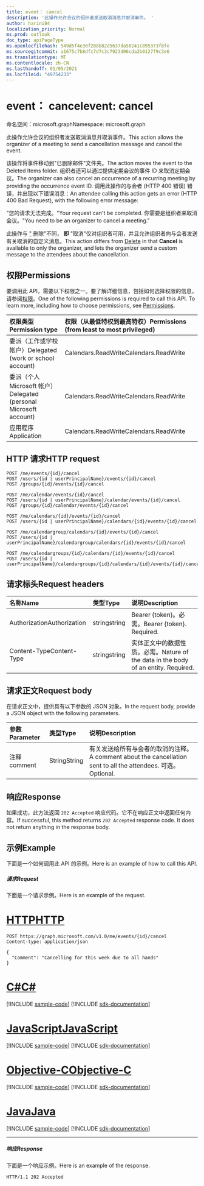 ```yaml
---
title: event： cancel
description: '此操作允许会议的组织者发送取消消息并取消事件。 '
author: harini84
localization_priority: Normal
ms.prod: outlook
doc_type: apiPageType
ms.openlocfilehash: 549d5f4e30f288b82d5637da50241c895373f8fe
ms.sourcegitcommit: a1675c7b8dfc7d7c3c7923d06cda2b0127f9c3e6
ms.translationtype: MT
ms.contentlocale: zh-CN
ms.lasthandoff: 01/05/2021
ms.locfileid: "49754233"
---
```

# <a name="event-cancel"></a><span data-ttu-id="cbeee-103">event： cancel</span><span class="sxs-lookup"><span data-stu-id="cbeee-103">event: cancel</span></span>

<span data-ttu-id="cbeee-104">命名空间：microsoft.graph</span><span class="sxs-lookup"><span data-stu-id="cbeee-104">Namespace: microsoft.graph</span></span>

<span data-ttu-id="cbeee-105">此操作允许会议的组织者发送取消消息并取消事件。</span><span class="sxs-lookup"><span data-stu-id="cbeee-105">This action allows the organizer of a meeting to send a cancellation message and cancel the event.</span></span> 

<span data-ttu-id="cbeee-106">该操作将事件移动到"已删除邮件"文件夹。</span><span class="sxs-lookup"><span data-stu-id="cbeee-106">The action moves the event to the Deleted Items folder.</span></span> <span data-ttu-id="cbeee-107">组织者还可以通过提供定期会议的事件 ID 来取消定期会议。</span><span class="sxs-lookup"><span data-stu-id="cbeee-107">The organizer can also cancel an occurrence of a recurring meeting by providing the occurrence event ID.</span></span> <span data-ttu-id="cbeee-108">调用此操作的与会者 (HTTP 400 错误) 错误，并出现以下错误消息：</span><span class="sxs-lookup"><span data-stu-id="cbeee-108">An attendee calling this action gets an error (HTTP 400 Bad Request), with the following error message:</span></span>

<span data-ttu-id="cbeee-109">"您的请求无法完成。</span><span class="sxs-lookup"><span data-stu-id="cbeee-109">"Your request can't be completed.</span></span> <span data-ttu-id="cbeee-110">你需要是组织者来取消会议。"</span><span class="sxs-lookup"><span data-stu-id="cbeee-110">You need to be an organizer to cancel a meeting."</span></span>

<span data-ttu-id="cbeee-111">此操作与 ["](event-delete.md) 删除"不同， **即** "取消"仅对组织者可用，并且允许组织者向与会者发送有关取消的自定义消息。</span><span class="sxs-lookup"><span data-stu-id="cbeee-111">This action differs from [Delete](event-delete.md) in that **Cancel** is available to only the organizer, and lets the organizer send a custom message to the attendees about the cancellation.</span></span>

## <a name="permissions"></a><span data-ttu-id="cbeee-112">权限</span><span class="sxs-lookup"><span data-stu-id="cbeee-112">Permissions</span></span>
<span data-ttu-id="cbeee-p103">要调用此 API，需要以下权限之一。要了解详细信息，包括如何选择权限的信息，请参阅[权限](/graph/permissions-reference)。</span><span class="sxs-lookup"><span data-stu-id="cbeee-p103">One of the following permissions is required to call this API. To learn more, including how to choose permissions, see [Permissions](/graph/permissions-reference).</span></span>

|<span data-ttu-id="cbeee-115">权限类型</span><span class="sxs-lookup"><span data-stu-id="cbeee-115">Permission type</span></span>      | <span data-ttu-id="cbeee-116">权限（从最低特权到最高特权）</span><span class="sxs-lookup"><span data-stu-id="cbeee-116">Permissions (from least to most privileged)</span></span>              |
|:--------------------|:---------------------------------------------------------|
|<span data-ttu-id="cbeee-117">委派（工作或学校帐户）</span><span class="sxs-lookup"><span data-stu-id="cbeee-117">Delegated (work or school account)</span></span> | <span data-ttu-id="cbeee-118">Calendars.ReadWrite</span><span class="sxs-lookup"><span data-stu-id="cbeee-118">Calendars.ReadWrite</span></span>    |
|<span data-ttu-id="cbeee-119">委派（个人 Microsoft 帐户）</span><span class="sxs-lookup"><span data-stu-id="cbeee-119">Delegated (personal Microsoft account)</span></span> | <span data-ttu-id="cbeee-120">Calendars.ReadWrite</span><span class="sxs-lookup"><span data-stu-id="cbeee-120">Calendars.ReadWrite</span></span>    |
|<span data-ttu-id="cbeee-121">应用程序</span><span class="sxs-lookup"><span data-stu-id="cbeee-121">Application</span></span> | <span data-ttu-id="cbeee-122">Calendars.ReadWrite</span><span class="sxs-lookup"><span data-stu-id="cbeee-122">Calendars.ReadWrite</span></span> |

## <a name="http-request"></a><span data-ttu-id="cbeee-123">HTTP 请求</span><span class="sxs-lookup"><span data-stu-id="cbeee-123">HTTP request</span></span>
<!-- { "blockType": "ignored" } -->
```http
POST /me/events/{id}/cancel
POST /users/{id | userPrincipalName}/events/{id}/cancel
POST /groups/{id}/events/{id}/cancel

POST /me/calendar/events/{id}/cancel
POST /users/{id | userPrincipalName}/calendar/events/{id}/cancel
POST /groups/{id}/calendar/events/{id}/cancel

POST /me/calendars/{id}/events/{id}/cancel
POST /users/{id | userPrincipalName}/calendars/{id}/events/{id}/cancel

POST /me/calendargroup/calendars/{id}/events/{id}/cancel
POST /users/{id | userPrincipalName}/calendargroup/calendars/{id}/events/{id}/cancel

POST /me/calendargroups/{id}/calendars/{id}/events/{id}/cancel
POST /users/{id | userPrincipalName}/calendargroups/{id}/calendars/{id}/events/{id}/cancel
```
## <a name="request-headers"></a><span data-ttu-id="cbeee-124">请求标头</span><span class="sxs-lookup"><span data-stu-id="cbeee-124">Request headers</span></span>
| <span data-ttu-id="cbeee-125">名称</span><span class="sxs-lookup"><span data-stu-id="cbeee-125">Name</span></span>       | <span data-ttu-id="cbeee-126">类型</span><span class="sxs-lookup"><span data-stu-id="cbeee-126">Type</span></span> | <span data-ttu-id="cbeee-127">说明</span><span class="sxs-lookup"><span data-stu-id="cbeee-127">Description</span></span>|
|:---------------|:--------|:----------|
| <span data-ttu-id="cbeee-128">Authorization</span><span class="sxs-lookup"><span data-stu-id="cbeee-128">Authorization</span></span>  | <span data-ttu-id="cbeee-129">string</span><span class="sxs-lookup"><span data-stu-id="cbeee-129">string</span></span>  | <span data-ttu-id="cbeee-p104">Bearer {token}。必需。</span><span class="sxs-lookup"><span data-stu-id="cbeee-p104">Bearer {token}. Required.</span></span> |
| <span data-ttu-id="cbeee-132">Content-Type</span><span class="sxs-lookup"><span data-stu-id="cbeee-132">Content-Type</span></span> | <span data-ttu-id="cbeee-133">string</span><span class="sxs-lookup"><span data-stu-id="cbeee-133">string</span></span>  | <span data-ttu-id="cbeee-p105">实体正文中的数据性质。必需。</span><span class="sxs-lookup"><span data-stu-id="cbeee-p105">Nature of the data in the body of an entity. Required.</span></span> |

## <a name="request-body"></a><span data-ttu-id="cbeee-136">请求正文</span><span class="sxs-lookup"><span data-stu-id="cbeee-136">Request body</span></span>
<span data-ttu-id="cbeee-137">在请求正文中，提供具有以下参数的 JSON 对象。</span><span class="sxs-lookup"><span data-stu-id="cbeee-137">In the request body, provide a JSON object with the following parameters.</span></span>

| <span data-ttu-id="cbeee-138">参数</span><span class="sxs-lookup"><span data-stu-id="cbeee-138">Parameter</span></span>    | <span data-ttu-id="cbeee-139">类型</span><span class="sxs-lookup"><span data-stu-id="cbeee-139">Type</span></span>   |<span data-ttu-id="cbeee-140">说明</span><span class="sxs-lookup"><span data-stu-id="cbeee-140">Description</span></span>|
|:---------------|:--------|:----------|
|<span data-ttu-id="cbeee-141">注释</span><span class="sxs-lookup"><span data-stu-id="cbeee-141">comment</span></span>|<span data-ttu-id="cbeee-142">String</span><span class="sxs-lookup"><span data-stu-id="cbeee-142">String</span></span>|<span data-ttu-id="cbeee-143">有关发送给所有与会者的取消的注释。</span><span class="sxs-lookup"><span data-stu-id="cbeee-143">A comment about the cancellation sent to all the attendees.</span></span> <span data-ttu-id="cbeee-144">可选。</span><span class="sxs-lookup"><span data-stu-id="cbeee-144">Optional.</span></span>|

## <a name="response"></a><span data-ttu-id="cbeee-145">响应</span><span class="sxs-lookup"><span data-stu-id="cbeee-145">Response</span></span>

<span data-ttu-id="cbeee-p107">如果成功，此方法返回 `202 Accepted` 响应代码。它不在响应正文中返回任何内容。</span><span class="sxs-lookup"><span data-stu-id="cbeee-p107">If successful, this method returns `202 Accepted` response code. It does not return anything in the response body.</span></span>

## <a name="example"></a><span data-ttu-id="cbeee-148">示例</span><span class="sxs-lookup"><span data-stu-id="cbeee-148">Example</span></span>
<span data-ttu-id="cbeee-149">下面是一个如何调用此 API 的示例。</span><span class="sxs-lookup"><span data-stu-id="cbeee-149">Here is an example of how to call this API.</span></span>
##### <a name="request"></a><span data-ttu-id="cbeee-150">请求</span><span class="sxs-lookup"><span data-stu-id="cbeee-150">Request</span></span>
<span data-ttu-id="cbeee-151">下面是一个请求示例。</span><span class="sxs-lookup"><span data-stu-id="cbeee-151">Here is an example of the request.</span></span>


# <a name="http"></a>[<span data-ttu-id="cbeee-152">HTTP</span><span class="sxs-lookup"><span data-stu-id="cbeee-152">HTTP</span></span>](#tab/http)
<!-- {
  "blockType": "request",
  "name": "event_cancel"
}-->
```http
POST https://graph.microsoft.com/v1.0/me/events/{id}/cancel
Content-type: application/json

{
  "Comment": "Cancelling for this week due to all hands"
}
```
# <a name="c"></a>[<span data-ttu-id="cbeee-153">C#</span><span class="sxs-lookup"><span data-stu-id="cbeee-153">C#</span></span>](#tab/csharp)
[!INCLUDE [sample-code](../includes/snippets/csharp/event-cancel-csharp-snippets.md)]
[!INCLUDE [sdk-documentation](../includes/snippets/snippets-sdk-documentation-link.md)]

# <a name="javascript"></a>[<span data-ttu-id="cbeee-154">JavaScript</span><span class="sxs-lookup"><span data-stu-id="cbeee-154">JavaScript</span></span>](#tab/javascript)
[!INCLUDE [sample-code](../includes/snippets/javascript/event-cancel-javascript-snippets.md)]
[!INCLUDE [sdk-documentation](../includes/snippets/snippets-sdk-documentation-link.md)]

# <a name="objective-c"></a>[<span data-ttu-id="cbeee-155">Objective-C</span><span class="sxs-lookup"><span data-stu-id="cbeee-155">Objective-C</span></span>](#tab/objc)
[!INCLUDE [sample-code](../includes/snippets/objc/event-cancel-objc-snippets.md)]
[!INCLUDE [sdk-documentation](../includes/snippets/snippets-sdk-documentation-link.md)]

# <a name="java"></a>[<span data-ttu-id="cbeee-156">Java</span><span class="sxs-lookup"><span data-stu-id="cbeee-156">Java</span></span>](#tab/java)
[!INCLUDE [sample-code](../includes/snippets/java/event-cancel-java-snippets.md)]
[!INCLUDE [sdk-documentation](../includes/snippets/snippets-sdk-documentation-link.md)]

---



##### <a name="response"></a><span data-ttu-id="cbeee-157">响应</span><span class="sxs-lookup"><span data-stu-id="cbeee-157">Response</span></span>
<span data-ttu-id="cbeee-158">下面是一个响应示例。</span><span class="sxs-lookup"><span data-stu-id="cbeee-158">Here is an example of the response.</span></span>
<!-- {
  "blockType": "response",
  "truncated": true
} -->
```http
HTTP/1.1 202 Accepted
```

<!-- uuid: 8fcb5dbc-d5aa-4681-8e31-b001d5168d79
2015-10-25 14:57:30 UTC -->
<!--
{
  "type": "#page.annotation",
  "description": "event: cancel",
  "keywords": "",
  "section": "documentation",
  "tocPath": "",
  "suppressions": [
  ]
}
-->
